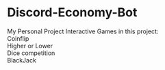 # Discord-Economy-Bot

My Personal Project
Interactive Games in this project:<br/>
Coinflip<br/>
Higher or Lower<br/>
Dice competition<br/>
BlackJack
